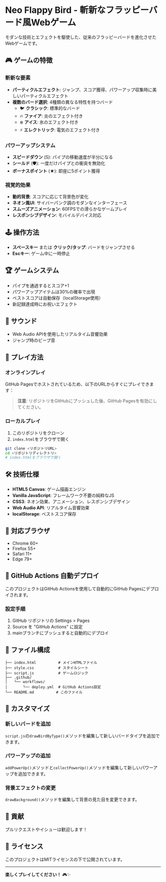 # Neo Flappy Bird - 斬新なフラッピーバード風Webゲーム

モダンな技術とエフェクトを駆使した、従来のフラッピーバードを進化させたWebゲームです。

## 🎮 ゲームの特徴

### 斬新な要素
- **パーティクルエフェクト**: ジャンプ、スコア獲得、パワーアップ収集時に美しいパーティクルエフェクト
- **複数のバード選択**: 4種類の異なる特性を持つバード
  - 🐦 **クラシック**: 標準的なバード
  - 🔥 **ファイア**: 炎のエフェクト付き
  - ❄️ **アイス**: 氷のエフェクト付き
  - ⚡ **エレクトリック**: 電気のエフェクト付き

### パワーアップシステム
- **スピードダウン** (S): パイプの移動速度が半分になる
- **シールド** (🛡): 一度だけパイプとの衝突を無効化
- **ボーナスポイント** (★): 即座に5ポイント獲得

### 視覚的効果
- **動的背景**: スコアに応じて背景色が変化
- **ネオン風UI**: サイバーパンク調のモダンなインターフェース
- **スムーズアニメーション**: 60FPSでの滑らかなゲームプレイ
- **レスポンシブデザイン**: モバイルデバイス対応

## 🕹️ 操作方法

- **スペースキー** または **クリック/タップ**: バードをジャンプさせる
- **Escキー**: ゲーム中に一時停止

## 🏆 ゲームシステム

- パイプを通過するとスコア+1
- パワーアップアイテムは30%の確率で出現
- ベストスコアは自動保存（localStorage使用）
- 新記録達成時にお祝いエフェクト

## 🎵 サウンド

- Web Audio APIを使用したリアルタイム音響効果
- ジャンプ時のビープ音

## 🚀 プレイ方法

### オンラインプレイ
GitHub Pagesでホストされているため、以下のURLからすぐにプレイできます：

> **注意**: リポジトリをGitHubにプッシュした後、GitHub Pagesを有効にしてください。

### ローカルプレイ
1. このリポジトリをクローン
2. `index.html`をブラウザで開く

```bash
git clone <リポジトリURL>
cd <リポジトリディレクトリ>
# index.htmlをブラウザで開く
```

## 🛠️ 技術仕様

- **HTML5 Canvas**: ゲーム描画エンジン
- **Vanilla JavaScript**: フレームワーク不要の純粋なJS
- **CSS3**: ネオン効果、アニメーション、レスポンシブデザイン
- **Web Audio API**: リアルタイム音響効果
- **localStorage**: ベストスコア保存

## 📱 対応ブラウザ

- Chrome 60+
- Firefox 55+
- Safari 11+
- Edge 79+

## 🔧 GitHub Actions 自動デプロイ

このプロジェクトはGitHub Actionsを使用して自動的にGitHub Pagesにデプロイされます。

### 設定手順
1. GitHub リポジトリの Settings > Pages
2. Source を "GitHub Actions" に設定
3. mainブランチにプッシュすると自動的にデプロイ

## 📂 ファイル構成

```
├── index.html          # メインHTMLファイル
├── style.css           # スタイルシート
├── script.js           # ゲームロジック
├── .github/
│   └── workflows/
│       └── deploy.yml  # GitHub Actions設定
└── README.md          # このファイル
```

## 🎨 カスタマイズ

### 新しいバードを追加
`script.js`の`drawBirdByType()`メソッドを編集して新しいバードタイプを追加できます。

### パワーアップの追加
`addPowerUp()`メソッドと`collectPowerUp()`メソッドを編集して新しいパワーアップを追加できます。

### 背景エフェクトの変更
`drawBackground()`メソッドを編集して背景の見た目を変更できます。

## 🤝 貢献

プルリクエストやイシューは歓迎します！

## 📄 ライセンス

このプロジェクトはMITライセンスの下で公開されています。

---

**楽しくプレイしてください！** 🎮✨
